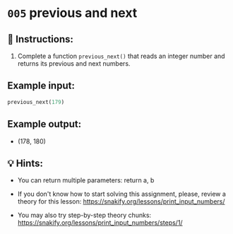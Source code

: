 # `005` previous and next

## 📝 Instructions:

1. Complete a function `previous_next()` that reads an integer number and returns its previous and next numbers. 

## Example input:

```py
previous_next(179)
```
## Example output:

+ (178, 180)

## 💡 Hints:

+ You can return multiple parameters: return a, b

+ If you don't know how to start solving this assignment, please, review a theory for this lesson: https://snakify.org/lessons/print_input_numbers/

+ You may also try step-by-step theory chunks: https://snakify.org/lessons/print_input_numbers/steps/1/